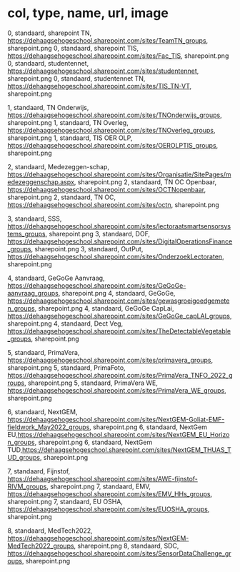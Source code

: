# col, type, name, url, image
0, standaard, sharepoint TN, https://dehaagsehogeschool.sharepoint.com/sites/TeamTN_groups, sharepoint.png
0, standaard, sharepoint TIS, https://dehaagsehogeschool.sharepoint.com/sites/Fac_TIS, sharepoint.png
0, standaard, studentennet, https://dehaagsehogeschool.sharepoint.com/sites/studentennet, sharepoint.png
0, standaard, studentennet TN, https://dehaagsehogeschool.sharepoint.com/sites/TIS_TN-VT, sharepoint.png

1, standaard, TN Onderwijs, https://dehaagsehogeschool.sharepoint.com/sites/TNOnderwijs_groups, sharepoint.png
1, standaard, TN Overleg, https://dehaagsehogeschool.sharepoint.com/sites/TNOverleg_groups, sharepoint.png
1, standaard, TIS OER OLP, https://dehaagsehogeschool.sharepoint.com/sites/OEROLPTIS_groups, sharepoint.png

2, standaard, Medezeggen-schap, https://dehaagsehogeschool.sharepoint.com/sites/Organisatie/SitePages/medezeggenschap.aspx, sharepoint.png
2, standaard, TN OC Openbaar, https://dehaagsehogeschool.sharepoint.com/sites/OCTNopenbaar, sharepoint.png
2, standaard, TN OC, https://dehaagsehogeschool.sharepoint.com/sites/octn, sharepoint.png

3, standaard, SSS, https://dehaagsehogeschool.sharepoint.com/sites/lectoraatsmartsensorsystems_groups, sharepoint.png
3, standaard, DOF, https://dehaagsehogeschool.sharepoint.com/sites/DigitalOperationsFinance_groups, sharepoint.png
3, standaard, OutPut, https://dehaagsehogeschool.sharepoint.com/sites/OnderzoekLectoraten, sharepoint.png

4, standaard, GeGoGe Aanvraag, https://dehaagsehogeschool.sharepoint.com/sites/GeGoGe-aanvraag_groups, sharepoint.png
4, standaard, GeGoGe, https://dehaagsehogeschool.sharepoint.com/sites/gewasgroeigoedgemeten_groups, sharepoint.png
4, standaard, GeGoGe CapLai, https://dehaagsehogeschool.sharepoint.com/sites/GeGoGe_capLAI_groups, sharepoint.png
4, standaard, Dect Veg, https://dehaagsehogeschool.sharepoint.com/sites/TheDetectableVegetable_groups, sharepoint.png

5, standaard, PrimaVera, https://dehaagsehogeschool.sharepoint.com/sites/primavera_groups, sharepoint.png
5, standaard, PrimaFoto, https://dehaagsehogeschool.sharepoint.com/sites/PrimaVera_TNFO_2022_groups, sharepoint.png
5, standaard, PrimaVera WE, https://dehaagsehogeschool.sharepoint.com/sites/PrimaVera_WE_groups, sharepoint.png

6, standaard, NextGEM, https://dehaagsehogeschool.sharepoint.com/sites/NextGEM-Goliat-EMF-fieldwork_May2022_groups, sharepoint.png
6, standaard, NextGem EU,https://dehaagsehogeschool.sharepoint.com/sites/NextGEM_EU_Horizon_groups, sharepoint.png
6, standaard, NextGem TUD,https://dehaagsehogeschool.sharepoint.com/sites/NextGEM_THUAS_TUD_groups, sharepoint.png

7, standaard, Fijnstof, https://dehaagsehogeschool.sharepoint.com/sites/AWE-fijnstof-RIVM_groups, sharepoint.png
7, standaard, EMV, https://dehaagsehogeschool.sharepoint.com/sites/EMV_HHs_groups, sharepoint.png
7, standaard, EU OSHA, https://dehaagsehogeschool.sharepoint.com/sites/EUOSHA_groups, sharepoint.png

8, standaard, MedTech2022, https://dehaagsehogeschool.sharepoint.com/sites/NextGEM-MedTech2022_groups, sharepoint.png
8, standaard, SDC, https://dehaagsehogeschool.sharepoint.com/sites/SensorDataChallenge_groups, sharepoint.png

